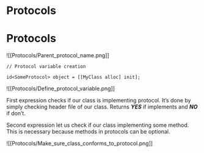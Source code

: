 # Protocols

# Protocols

![[Protocols/Parent_protocol_name.png]]

`// Protocol variable creation`

`id<SomeProtocol> object = [[MyClass alloc] init];`

![[Protocols/Define_protocol_variable.png]]

First expression checks if our class is implementing protocol. It’s done by simply checking header file of our class. Returns ***YES*** if implements and ***NO*** if don’t.

Second expression let us check if our class implementing some method. This is necessary because methods in protocols can be optional.

![[Protocols/Make_sure_class_conforms_to_protocol.png]]